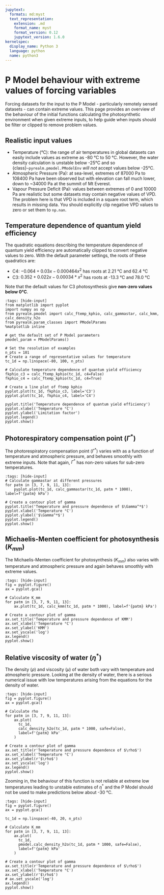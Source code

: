 ```yaml
---
jupytext:
  formats: md:myst
  text_representation:
    extension: .md
    format_name: myst
    format_version: 0.12
    jupytext_version: 1.6.0
kernelspec:
  display_name: Python 3
  language: python
  name: python3
---
```


# P Model behaviour with extreme values of forcing variables

Forcing datasets for the input to the P Model - particularly remotely sensed datasets -
can contain extreme values. This page provides an overview of the behaviour of the
initial functions calculating the photosynthetic environment when given extreme inputs,
to help guide when inputs should be filter or clipped to remove problem values.

## Realistic input values

- Temperature (°C): the range of air temperatures in global datasets can easily include
  values as extreme as -80 °C to 50 °C. However, the water density calculation is
  unstable below -25°C and so {class}`~pyrealm.pmodel.PModelEnv` _will not_ accept
  values below -25°C.
- Atmospheric Pressure (Pa): at sea-level, extremes of 87000 Pa to 108400 Pa have been
  observed but with elevation can fall much lower, down to ~34000 Pa at the summit of Mt
  Everest.
- Vapour Pressure Deficit (Pa): values between extremes of 0 and 10000 Pa are realistic
  but some datasets may contain negative values of VPD. The problem here is that VPD is
  included in a square root term, which results in missing data. You should explicitly
  clip negative VPD values to zero or set them to `np.nan`.

## Temperature dependence of quantum yield efficiency

The quadratic equations describing the temperature dependence of quantum yield efficiency
are automatically clipped to convert negative values to zero. With the default parameter
settings, the roots of these quadratics are:

- C4: $-0.064 + 0.03  x - 0.000464 x^2$ has roots at 2.21 °C and 62.4 °C
- C3: $0.352 + 0.022  x - 0.00034* x^2$ has roots at -13.3 °C and 78.0 °C

Note that the default values for C3 photosynthesis give **non-zero values below 0°C**.

```{code-cell} ipython3
:tags: [hide-input]
from matplotlib import pyplot
import numpy as np
from pyrealm.pmodel import calc_ftemp_kphio, calc_gammastar, calc_kmm, calc_density_h2o
from pyrealm.param_classes import PModelParams
%matplotlib inline

# get the default set of P Model parameters
pmodel_param = PModelParams()

# Set the resolution of examples
n_pts = 101
# Create a range of representative values for temperature
tc_1d = np.linspace(-80, 100, n_pts)

# Calculate temperature dependence of quantum yield efficiency
fkphio_c3 = calc_ftemp_kphio(tc_1d, c4=False)
fkphio_c4 = calc_ftemp_kphio(tc_1d, c4=True)

# Create a line plot of ftemp kphio
pyplot.plot(tc_1d, fkphio_c3, label='C3')
pyplot.plot(tc_1d, fkphio_c4, label='C4')

pyplot.title('Temperature dependence of quantum yield efficiency')
pyplot.xlabel('Temperature °C')
pyplot.ylabel('Limitation factor')
pyplot.legend()
pyplot.show()
```

## Photorespiratory compensation point ($\Gamma^*$)

<!-- markdownlint-disable-next-line MD049 -->
The photorespiratory compensation point ($\Gamma^*$) varies with as a function of
temperature and atmospheric pressure, and behaves smoothly with extreme inputs. Note
that again, $\Gamma^*$ has non-zero values for sub-zero temperatures.

```{code-cell} python
:tags: [hide-input]
# Calculate gammastar at different pressures
for patm in [3, 7, 9, 11, 13]:
    pyplot.plot(tc_1d, calc_gammastar(tc_1d, patm * 1000), label=f'{patm} kPa')

# Create a contour plot of gamma
pyplot.title('Temperature and pressure dependence of $\Gamma^*$')
pyplot.xlabel('Temperature °C')
pyplot.ylabel('$\Gamma^*$')
pyplot.legend()
pyplot.show()
```

## Michaelis-Menten coefficient for photosynthesis ($K_{mm}$)

The Michaelis-Menten coefficient for photosynthesis ($K_{mm}$)  also varies with
temperature and atmospheric pressure and again behaves smoothly with extreme values.

```{code-cell} python
:tags: [hide-input]
fig = pyplot.figure()
ax = pyplot.gca()

# Calculate K_mm
for patm in [3, 7, 9, 11, 13]:
    ax.plot(tc_1d, calc_kmm(tc_1d, patm * 1000), label=f'{patm} kPa')

# Create a contour plot of gamma
ax.set_title('Temperature and pressure dependence of KMM')
ax.set_xlabel('Temperature °C')
ax.set_ylabel('KMM')
ax.set_yscale('log')
ax.legend()
pyplot.show()
```

## Relative viscosity of water ($\eta^*$)

The density ($\rho$) and viscosity ($\mu$) of water both vary with temperature and
atmospheric pressure. Looking at the density of water, there is a serious numerical
issue with low temperatures arising from the equations for the density of water.

```{code-cell} python
:tags: [hide-input]
fig = pyplot.figure()
ax = pyplot.gca()

# Calculate rho
for patm in [3, 7, 9, 11, 13]:
    ax.plot(
      tc_1d, 
      calc_density_h2o(tc_1d, patm * 1000, safe=False), 
      label=f'{patm} kPa'
    )

# Create a contour plot of gamma
ax.set_title(r'Temperature and pressure dependence of $\rho$')
ax.set_xlabel('Temperature °C')
ax.set_ylabel(r'$\rho$')
ax.set_yscale('log')
ax.legend()
pyplot.show()
```

Zooming in, the behaviour of this function is not reliable at extreme low temperatures
leading to unstable estimates of $\eta^*$ and the P Model should not be used to make
predictions below about -30 °C.

```{code-cell} python
:tags: [hide-input]
fig = pyplot.figure()
ax = pyplot.gca()

tc_1d = np.linspace(-40, 20, n_pts)

# Calculate K_mm
for patm in [3, 7, 9, 11, 13]:
    ax.plot(
      tc_1d,
      pmodel.calc_density_h2o(tc_1d, patm * 1000, safe=False), 
      label=f'{patm} kPa'
    )

# Create a contour plot of gamma
ax.set_title(r'Temperature and pressure dependence of $\rho$')
ax.set_xlabel('Temperature °C')
ax.set_ylabel(r'$\rho$')
# ax.set_yscale('log')
ax.legend()
pyplot.show()
```
